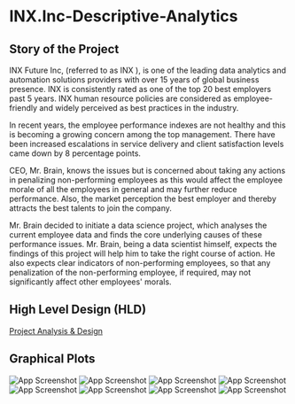 # INX.Inc-Descriptive-Analytics
## Story of the Project
INX Future Inc, (referred to as INX ), is one of the leading data analytics and automation solutions providers with over 15 years of global business presence. INX is consistently rated as one of the top 20 best employers past 5 years. INX human resource policies are considered as employee-friendly and widely perceived as best practices in the industry.

In recent years, the employee performance indexes are not healthy and this is becoming a growing concern among the top management. There have been increased escalations in service delivery and client satisfaction levels came down by 8 percentage points.

CEO, Mr. Brain, knows the issues but is concerned about taking any actions in penalizing non-performing employees as this would affect the employee morale of all the employees in general and may further reduce performance. Also, the market perception the best employer and thereby attracts the best talents to join the company.

Mr. Brain decided to initiate a data science project, which analyses the current employee data and finds the core underlying causes of these performance issues. Mr. Brain, being a data scientist himself, expects the findings of this project will help him to take the right course of action. He also expects clear indicators of non-performing employees, so that any penalization of the non-performing employee, if required, may not significantly affect other employees' morals.


## High Level Design (HLD)

[Project Analysis & Design](https://drive.google.com/file/d/10ezxOnKY7bOBCy3ttn-tnUrB1szLYxje/view?usp=share_link)


## Graphical Plots

![App Screenshot](https://user-images.githubusercontent.com/56029486/194282343-13b61707-85c4-4c26-9f34-31f0446b7310.png)
![App Screenshot](https://user-images.githubusercontent.com/56029486/194282350-833980eb-ca2a-4f9e-8974-3ca977281df9.png)
![App Screenshot](https://user-images.githubusercontent.com/56029486/194282352-e39b327c-e233-4f06-b4e2-45849040bab7.png)
![App Screenshot](https://user-images.githubusercontent.com/56029486/194282355-ef71a4fc-becf-4732-8f1c-790df8070846.png)
![App Screenshot](https://user-images.githubusercontent.com/56029486/194282359-3a384448-f811-4a6e-80d3-5f447f8488de.png)
![App Screenshot](https://user-images.githubusercontent.com/56029486/194282365-9039508a-31e4-440e-8975-c3457ea9f581.png)
![App Screenshot](https://user-images.githubusercontent.com/56029486/194282369-3ee19a44-dd8c-4c47-8bc5-0973bac09692.png)
![App Screenshot](https://user-images.githubusercontent.com/56029486/194282375-a5548a04-ecd2-4b9e-a278-d3b39f28917e.png)





